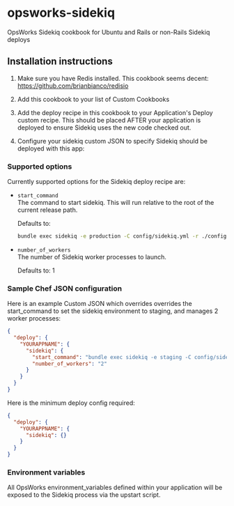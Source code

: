 opsworks-sidekiq
================

OpsWorks Sidekiq cookbook for Ubuntu and Rails or non-Rails Sidekiq deploys


## Installation instructions

1. Make sure you have Redis installed. This cookbook seems decent: https://github.com/brianbianco/redisio

2. Add this cookbook to your list of Custom Cookbooks

3. Add the deploy recipe in this cookbook to your Application's Deploy custom recipe.
This should be placed AFTER your application is deployed to ensure Sidekiq uses the new code checked out.

4. Configure your sidekiq custom JSON to specify Sidekiq should be deployed with this app:


### Supported options

Currently supported options for the Sidekiq deploy recipe are:

* `start_command`  
  The command to start sidekiq.  This will run relative to the root of the current release path.

  Defaults to:

  ```bash
  bundle exec sidekiq -e production -C config/sidekiq.yml -r ./config/boot.rb 2>&1 >> log/sidekiq.log
  ```
* `number_of_workers`  
  The number of Sidekiq worker processes to launch.

  Defaults to: 1


### Sample Chef JSON configuration

Here is an example Custom JSON which overrides overrides the start_command to set
the sidekiq environment to staging, and manages 2 worker processes:

```json
{
  "deploy": {
    "YOURAPPNAME": {
      "sidekiq": {
        "start_command": "bundle exec sidekiq -e staging -C config/sidekiq.yml -r ./config/boot.rb 2>&1 >> log/sidekiq.log",
        "number_of_workers": "2"
      }
    }
  }
}
```

Here is the minimum deploy config required:
```json
{
  "deploy": {
    "YOURAPPNAME": {
      "sidekiq": {}
    }
  }
}
```

### Environment variables

All OpsWorks environment_variables defined within your application will be
exposed to the Sidekiq process via the upstart script.
